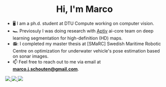 <h1 align="center">Hi, I'm Marco</h1>

- 🖥️ I am a ph.d. student at DTU Compute working on computer vision.
- :racing_car: Previosuly I was doing research with [Aptiv](https://www.aptiv.com/) ai-core team on deep learning segmentation for high-definition (HD) maps.
- 📻: I completed my master thesis at [SMaRC] Swedish Maritime Robotic Centre on optimization for underwater vehicle's pose estimation based on sonar images.
- 📫 Feel free to reach out to me via email at **marco.j.schouten@gmail.com**.

<a href="https://www.linkedin.com/in/schoutenmarco/">  <img src="https://img.shields.io/badge/LinkedIn-0077B5?style=for-the-badge&logo=linkedin&logoColor=white" /> </a>
<a href="https://marcoschouten.github.io/">  <img src="https://img.shields.io/badge/GitHub%20Pages-222222?style=for-the-badge&logo=GitHub%20Pages&logoColor=white" /> </a> <a href="https://scholar.google.com/citations?user=SdQ_lIIAAAAJ&hl=en">  <img src="https://img.shields.io/badge/Google%20Scholar-4285F4?style=for-the-badge&logo=google-scholar&logoColor=white" /> </a>





